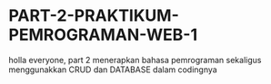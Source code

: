 # PART-2-PRAKTIKUM-PEMROGRAMAN-WEB-1
holla everyone, part 2 menerapkan bahasa pemrograman sekaligus menggunakkan CRUD dan DATABASE dalam codingnya
